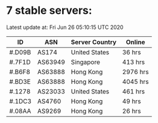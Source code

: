 # 7 stable servers:

Latest update at: Fri Jun 26 05:10:15 UTC 2020

| ID | ASN | Server Country | Online |
| -- | --- | -------------- | ------ |
| #.D09B | AS174 | United States | 36 hrs |
| #.7F1D | AS63949 | Singapore | 413 hrs |
| #.B6F8 | AS63888 | Hong Kong | 2976 hrs |
| #.BD3E | AS63888 | Hong Kong | 4045 hrs |
| #.1278 | AS23033 | United States | 461 hrs |
| #.1DC3 | AS4760 | Hong Kong | 49 hrs |
| #.08AA | AS9269 | Hong Kong | 26 hrs |

